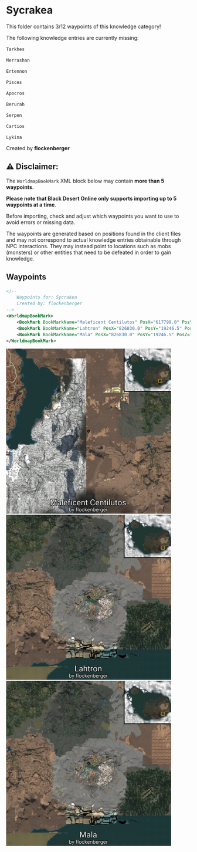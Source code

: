 # Sycrakea

This folder contains 3/12 waypoints of this knowledge category!

The following knowledge entries are currently missing: 

```
Tarkhes
```

```
Merrashan
```

```
Ertennon
```

```
Pisces
```

```
Apocros
```

```
Berurah
```

```
Serpen
```

```
Cartios
```

```
Lykina
```


Created by **flockenberger**

## ⚠️ Disclaimer:
The `WorldmapBookMark` XML block below may contain **more than 5 waypoints**.

**Please note that Black Desert Online only supports importing up to 5 waypoints at a time**.

Before importing, check and adjust which waypoints you want to use to avoid errors or missing data.

The waypoints are generated based on positions found in the client files and may not correspond to actual knowledge entries obtainable through NPC interactions.
They may instead point to locations such as mobs (monsters) or other entities that need to be defeated in order to gain knowledge.

## Waypoints
```xml
<!--
    Waypoints for: Sycrakea
    Created by: flockenberger
-->
<WorldmapBookMark>
    <BookMark BookMarkName="Maleficent Centilutos" PosX="617799.0" PosY="54108.3984375" PosZ="-364814.0" />
    <BookMark BookMarkName="Lahtron" PosX="826830.0" PosY="19246.5" PosZ="-408578.0" />
    <BookMark BookMarkName="Mala" PosX="826830.0" PosY="19246.5" PosZ="-408578.0" />
</WorldmapBookMark>
```

<img src="./Sycrakea_Maleficent Centilutos_Preview.webp" width="450"/> <img src="./Sycrakea_Lahtron_Preview.webp" width="450"/> <img src="./Sycrakea_Mala_Preview.webp" width="450"/> 